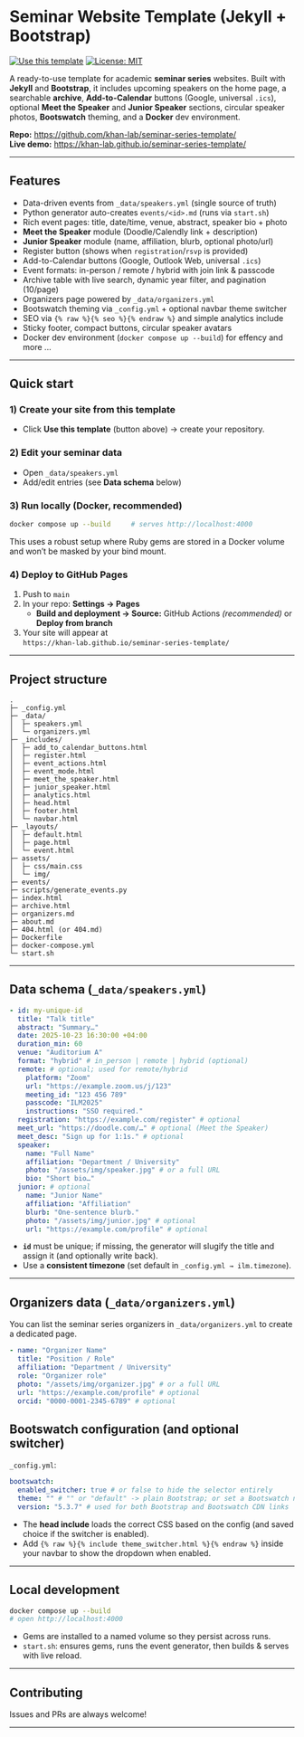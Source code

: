 # Seminar Website Template (Jekyll + Bootstrap)

[![Use this template](https://img.shields.io/badge/Use_this_template-2ea44f?logo=github)](https://github.com/khan-lab/seminar-series-template/generate)
[![License: MIT](https://img.shields.io/badge/License-MIT-green.svg)](#license)

A ready-to-use template for academic **seminar series** websites. Built with **Jekyll** and **Bootstrap**, it includes upcoming speakers on the home page, a searchable **archive**, **Add-to-Calendar** buttons (Google, universal `.ics`), optional **Meet the Speaker** and **Junior Speaker** sections, circular speaker photos, **Bootswatch** theming, and a **Docker** dev environment.

**Repo:** https://github.com/khan-lab/seminar-series-template/  
**Live demo:** https://khan-lab.github.io/seminar-series-template/

---

## Features

<ul class="list-unstyled lh-lg my-3">
  <li><i class="fa-solid fa-database me-2" style="color:#6f42c1;"></i>Data-driven events from <code>_data/speakers.yml</code> (single source of truth)</li>
  <li><i class="fa-brands fa-python me-2" style="color:#3776AB;"></i>Python generator auto-creates <code>events/&lt;id&gt;.md</code> (runs via <code>start.sh</code>)</li>
  <li><i class="fa-solid fa-file-lines me-2" style="color:#0d6efd;"></i>Rich event pages: title, date/time, venue, abstract, speaker bio + photo</li>
  <li><i class="fa-solid fa-calendar-check me-2" style="color:#20c997;"></i><strong>Meet the Speaker</strong> module (Doodle/Calendly link + description)</li>
  <li><i class="fa-solid fa-user-graduate me-2" style="color:#fd7e14;"></i><strong>Junior Speaker</strong> module (name, affiliation, blurb, optional photo/url)</li>
  <li><i class="fa-solid fa-ticket me-2" style="color:#198754;"></i>Register button (shows when <code>registration</code>/<code>rsvp</code> is provided)</li>
  <li><i class="fa-solid fa-calendar-plus me-2" style="color:#0d6efd;"></i>Add-to-Calendar buttons (Google, Outlook Web, universal <code>.ics</code>)</li>
  <li><i class="fa-solid fa-globe me-2" style="color:#0dcaf0;"></i>Event formats: in-person / remote / hybrid with join link &amp; passcode</li>
  <li><i class="fa-solid fa-table me-2" style="color:#6c757d;"></i>Archive table with live search, dynamic year filter, and pagination (10/page)</li>
  <li><i class="fa-solid fa-users me-2" style="color:#0dcaf0;"></i>Organizers page powered by <code>_data/organizers.yml</code></li>
  <li><i class="fa-solid fa-palette me-2" style="color:#d63384;"></i>Bootswatch theming via <code>_config.yml</code> + optional navbar theme switcher</li>
  <li><i class="fa-solid fa-chart-line me-2" style="color:#198754;"></i>SEO via <code>{% raw %}{% seo %}{% endraw %}</code> and simple analytics include</li>
  <li><i class="fa-solid fa-wand-magic-sparkles me-2" style="color:#ffc107;"></i>Sticky footer, compact buttons, circular speaker avatars</li>
  <li><i class="fa-brands fa-docker me-2" style="color:#2496ED;"></i>Docker dev environment (<code>docker compose up --build</code>) for effency and more ...</li>
</ul>

---

## Quick start

### 1) Create your site from this template

- Click **Use this template** (button above) → create your repository.

### 2) Edit your seminar data

- Open `_data/speakers.yml`
- Add/edit entries (see **Data schema** below)

### 3) Run locally (Docker, recommended)

```bash
docker compose up --build     # serves http://localhost:4000
```

This uses a robust setup where Ruby gems are stored in a Docker volume and won’t be masked by your bind mount.

### 4) Deploy to GitHub Pages

1. Push to `main`
2. In your repo: **Settings → Pages**
   - **Build and deployment → Source:** GitHub Actions _(recommended)_ or **Deploy from branch**
3. Your site will appear at  
   `https://khan-lab.github.io/seminar-series-template/`

---

## Project structure

```
.
├─ _config.yml
├─ _data/
│  ├─ speakers.yml
│  └─ organizers.yml
├─ _includes/
│  ├─ add_to_calendar_buttons.html
│  ├─ register.html
│  ├─ event_actions.html
│  ├─ event_mode.html
│  ├─ meet_the_speaker.html
│  ├─ junior_speaker.html
│  ├─ analytics.html
│  ├─ head.html
│  ├─ footer.html
│  └─ navbar.html
├─ _layouts/
│  ├─ default.html
│  ├─ page.html
│  └─ event.html
├─ assets/
│  ├─ css/main.css
│  └─ img/
├─ events/
├─ scripts/generate_events.py
├─ index.html
├─ archive.html
├─ organizers.md
├─ about.md
├─ 404.html (or 404.md)
├─ Dockerfile
├─ docker-compose.yml
└─ start.sh
```

---

## Data schema (`_data/speakers.yml`)

```yaml
- id: my-unique-id
  title: "Talk title"
  abstract: "Summary…"
  date: 2025-10-23 16:30:00 +04:00
  duration_min: 60
  venue: "Auditorium A"
  format: "hybrid" # in_person | remote | hybrid (optional)
  remote: # optional; used for remote/hybrid
    platform: "Zoom"
    url: "https://example.zoom.us/j/123"
    meeting_id: "123 456 789"
    passcode: "ILM2025"
    instructions: "SSO required."
  registration: "https://example.com/register" # optional
  meet_url: "https://doodle.com/…" # optional (Meet the Speaker)
  meet_desc: "Sign up for 1:1s." # optional
  speaker:
    name: "Full Name"
    affiliation: "Department / University"
    photo: "/assets/img/speaker.jpg" # or a full URL
    bio: "Short bio…"
  junior: # optional
    name: "Junior Name"
    affiliation: "Affiliation"
    blurb: "One-sentence blurb."
    photo: "/assets/img/junior.jpg" # optional
    url: "https://example.com/profile" # optional
```

- **`id`** must be unique; if missing, the generator will slugify the title and assign it (and optionally write back).
- Use a **consistent timezone** (set default in `_config.yml → ilm.timezone`).

---

## Organizers data (`_data/organizers.yml`)

You can list the seminar series organizers in `_data/organizers.yml` to create a dedicated page.

```yaml
- name: "Organizer Name"
  title: "Position / Role"
  affiliation: "Department / University"
  role: "Organizer role"
  photo: "/assets/img/organizer.jpg" # or a full URL
  url: "https://example.com/profile" # optional
  orcid: "0000-0001-2345-6789" # optional
```

## Bootswatch configuration (and optional switcher)

`_config.yml`:

```yaml
bootswatch:
  enabled_switcher: true # or false to hide the selector entirely
  theme: "" # "" or "default" -> plain Bootstrap; or set a Bootswatch name e.g. "flatly"
  version: "5.3.7" # used for both Bootstrap and Bootswatch CDN links
```

- The **head include** loads the correct CSS based on the config (and saved choice if the switcher is enabled).
- Add `{% raw %}{% include theme_switcher.html %}{% endraw %}` inside your navbar to show the dropdown when enabled.

---

## Local development

```bash
docker compose up --build
# open http://localhost:4000
```

- Gems are installed to a named volume so they persist across runs.
- `start.sh`: ensures gems, runs the event generator, then builds & serves with live reload.

---

## Contributing

Issues and PRs are always welcome!

---
